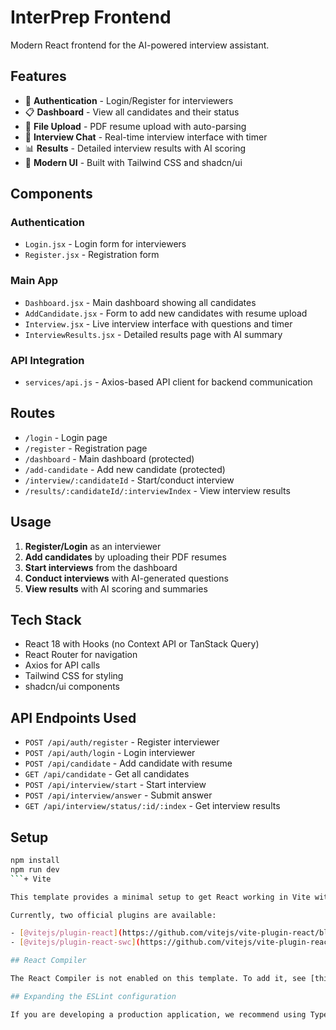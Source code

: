 # InterPrep Frontend

Modern React frontend for the AI-powered interview assistant.

## Features

- 🔐 **Authentication** - Login/Register for interviewers
- 📋 **Dashboard** - View all candidates and their status
- 📁 **File Upload** - PDF resume upload with auto-parsing
- 💬 **Interview Chat** - Real-time interview interface with timer
- 📊 **Results** - Detailed interview results with AI scoring
- 🎨 **Modern UI** - Built with Tailwind CSS and shadcn/ui

## Components

### Authentication
- `Login.jsx` - Login form for interviewers
- `Register.jsx` - Registration form

### Main App
- `Dashboard.jsx` - Main dashboard showing all candidates
- `AddCandidate.jsx` - Form to add new candidates with resume upload
- `Interview.jsx` - Live interview interface with questions and timer
- `InterviewResults.jsx` - Detailed results page with AI summary

### API Integration
- `services/api.js` - Axios-based API client for backend communication

## Routes

- `/login` - Login page
- `/register` - Registration page
- `/dashboard` - Main dashboard (protected)
- `/add-candidate` - Add new candidate (protected)
- `/interview/:candidateId` - Start/conduct interview
- `/results/:candidateId/:interviewIndex` - View interview results

## Usage

1. **Register/Login** as an interviewer
2. **Add candidates** by uploading their PDF resumes
3. **Start interviews** from the dashboard
4. **Conduct interviews** with AI-generated questions
5. **View results** with AI scoring and summaries

## Tech Stack

- React 18 with Hooks (no Context API or TanStack Query)
- React Router for navigation
- Axios for API calls
- Tailwind CSS for styling
- shadcn/ui components

## API Endpoints Used

- `POST /api/auth/register` - Register interviewer
- `POST /api/auth/login` - Login interviewer
- `POST /api/candidate` - Add candidate with resume
- `GET /api/candidate` - Get all candidates
- `POST /api/interview/start` - Start interview
- `POST /api/interview/answer` - Submit answer
- `GET /api/interview/status/:id/:index` - Get interview results

## Setup

```bash
npm install
npm run dev
```+ Vite

This template provides a minimal setup to get React working in Vite with HMR and some ESLint rules.

Currently, two official plugins are available:

- [@vitejs/plugin-react](https://github.com/vitejs/vite-plugin-react/blob/main/packages/plugin-react) uses [Babel](https://babeljs.io/) for Fast Refresh
- [@vitejs/plugin-react-swc](https://github.com/vitejs/vite-plugin-react/blob/main/packages/plugin-react-swc) uses [SWC](https://swc.rs/) for Fast Refresh

## React Compiler

The React Compiler is not enabled on this template. To add it, see [this documentation](https://react.dev/learn/react-compiler/installation).

## Expanding the ESLint configuration

If you are developing a production application, we recommend using TypeScript with type-aware lint rules enabled. Check out the [TS template](https://github.com/vitejs/vite/tree/main/packages/create-vite/template-react-ts) for information on how to integrate TypeScript and [`typescript-eslint`](https://typescript-eslint.io) in your project.
